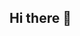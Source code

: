 ## Hi there 👋

<!--
**mani-R2/mani-R2** is a ✨ _special_ ✨ repository because its `README.md` (this file) appears on your GitHub profile.

I'm Imani Rojas and this is my page! I really enjoy editing vlogs, watching anime and drawing/painting. I am majoring in Graphic Information Technology. I am undecided on what I want to do after graduation but out of courses I've taken so far, I have enjoyed graphic design side of things. 
GIT 215 is my first experience with coding but I'm enjoying it. I don't have any skills or experience with coding but I feel like I am catching on to it very quickly.  
- 🔭 I’m currently working on ...
- 🌱 I’m currently learning ...
- 👯 I’m looking to collaborate on ...
- 🤔 I’m looking for help with ...
- 💬 Ask me about ...
- 📫 How to reach me: ...
- 😄 Pronouns: ...
- ⚡ Fun fact: ...
-->
